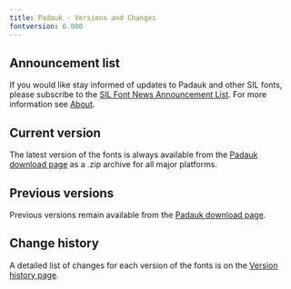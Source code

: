 ```yaml
---
title: Padauk - Versions and Changes
fontversion: 6.000
---
```


## Announcement list

If you would like stay informed of updates to Padauk and other SIL fonts, please subscribe to the [SIL Font News Announcement List](https://groups.google.com/a/groups.sil.org/forum/#!forum/sil-font-news). For more information see [About](about.md).

## Current version

The latest version of the fonts is always available from the [Padauk download page](https://software.sil.org/padauk/downloads) as a .zip archive for all major platforms.

## Previous versions

Previous versions remain available from the [Padauk download page](https://software.sil.org/padauk/downloads).

## Change history

A detailed list of changes for each version of the fonts is on the [Version history page](history.md).
